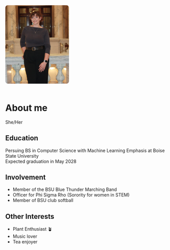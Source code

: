 <style>
  .about-container {
    display: flex;
    align-items: center;   /* vertically center image + text */
    gap: 20px;             /* space between image and text */
    flex-wrap: wrap;       /* lets text drop below if screen too narrow */
  }

  .about-container img {
    width: 200px;          /* control image size */
    border-radius: 8px;    /* rounded corners */
    flex-shrink: 0;        /* prevents image from squishing */
  }
</style>

<div class="about-container">
  <img src="https://github.com/Reaganovechka/reaganovechka.github.io/blob/main/Photo%20at%20Capitol.JPEG?raw=true"  width="400" style="margin-right: 20px; border-radius: 8px;">
  <div>
    <h1> About me </h1>
      <p> She/Her </p>
    
  <h2> Education </h2>
    <p>Persuing BS in Computer Science with Machine Learning Emphasis at Boise State University <br/>
    Expected graduation in May 2028</p>

  <h2> Involvement </h2>
    <ul> 
      <li> Member of the BSU Blue Thunder Marching Band </li>
      <li> Officer for Phi Sigma Rho (Sorority for women in STEM) </li>
      <li> Member of BSU club softball </li>
    </ul>
  <h2> Other Interests </h2>
    <ul>
      <li> Plant Enthusiast 🪴 </li>
      <li> Music lover </li>
      <li> Tea enjoyer </li>
    </ul>
  </div>
</div>





